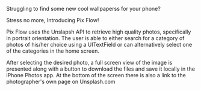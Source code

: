 
Struggling to find some new cool wallpaperss for your phone?

Stress no more, Introducing Pix Flow!

Pix Flow uses the Unslapsh API to retrieve high quality photos, specifically in portrait orientation.
The user is able to either search for a category of photos of his/her choice using a UITextField or can alternatively select one of the categories in the home screen.

After selecting the desired photo, a full screen view of the image is presented along with a button to download the files and save it locally in the iPhone Photos app.
At the bottom of the screen there is also a link to the photographer's own page on Unsplash.com











